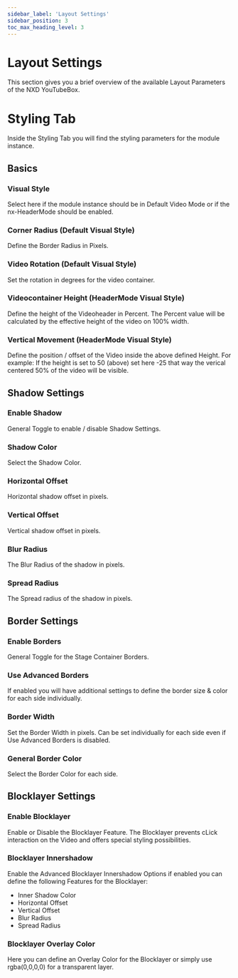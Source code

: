 ```yaml
---
sidebar_label: 'Layout Settings'
sidebar_position: 3
toc_max_heading_level: 3
---
```


# Layout Settings

This section gives you a brief overview of the available Layout Parameters of the NXD YouTubeBox.

# Styling Tab

Inside the Styling Tab you will find the styling parameters for the module instance.

## Basics

### Visual Style

Select here if the module instance should be in Default Video Mode or if the nx-HeaderMode should be enabled.

### Corner Radius (Default Visual Style)

Define the Border Radius in Pixels.

### Video Rotation (Default Visual Style)

Set the rotation in degrees for the video container.

### Videocontainer Height (HeaderMode Visual Style)

Define the height of the Videoheader in Percent. The Percent value will be calculated by the effective height of the
video on 100% width.

### Vertical Movement (HeaderMode Visual Style)

Define the position / offset of the Video inside the above defined Height.
For example: If the height is set to 50 (above) set here -25 that way the verical centered 50% of the video will be
visible.

## Shadow Settings

### Enable Shadow

General Toggle to enable / disable Shadow Settings.

### Shadow Color

Select the Shadow Color.

### Horizontal Offset

Horizontal shadow offset in pixels.

### Vertical Offset

Vertical shadow offset in pixels.

### Blur Radius

The Blur Radius of the shadow in pixels.

### Spread Radius

The Spread radius of the shadow in pixels.

## Border Settings

### Enable Borders

General Toggle for the Stage Container Borders.

### Use Advanced Borders

If enabled you will have additional settings to define the border size & color for each side individually.

### Border Width

Set the Border Width in pixels. Can be set individually for each side even if Use Advanced Borders is disabled.

### General Border Color

Select the Border Color for each side.

## Blocklayer Settings

### Enable Blocklayer

Enable or Disable the Blocklayer Feature. The Blocklayer prevents cLick interaction on the Video and offers special
styling possibilities.

### Blocklayer Innershadow
Enable the Advanced Blocklayer Innershadow Options if enabled you can define the following Features for the Blocklayer:
- Inner Shadow Color
- Horizontal Offset
- Vertical Offset
- Blur Radius
- Spread Radius

### Blocklayer Overlay Color
Here you can define an Overlay Color for the Blocklayer or simply use rgba(0,0,0,0) for a transparent layer.


